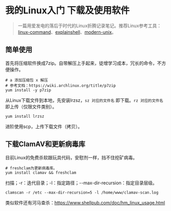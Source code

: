 # 我的Linux入门 下载及使用软件

> 一篇用爱发电的落后于时代的Linux折腾记录笔记。推荐Linux参考工具：[linux-command](https://wangchujiang.com/linux-command/)、[explainshell](https://www.explainshell.com)、[modern-unix](https://github.com/ibraheemdev/modern-unix)。


## 简单使用

首先将压缩软件换成7zip。自带解压上手起来，徒增学习成本，冗长的命令，不方便操作。

```
# a 添加压缩包 x 解压
# 参考文档：https://wiki.archlinux.org/title/p7zip
yum install -y p7zip
```

从Linux下载文件到本地，先安装lrzsz，`sz 对应的文件名` 即下载。`rz 对应的文件名` 即上传（仅限文件类别）。

```
yum install lrzsz
```

进阶使用scp，上传下载文件（拷贝）。



## 下载ClamAV和更新病毒库

目前Linux的免费杀软跟玩具代码，安慰剂一样，挡不住挖矿病毒。

```
# freshclam为更新病毒库。
yum install clamav && freshclam
```

扫描；-r：迭代目录；-l：指定路径；--max-dir-recursion：指定目录层级。

```
clamscan -r /etc --max-dir-recursion=5 -l /home/www/clamav-scan.log
```

类似软件还有河马查杀：https://www.shellpub.com/doc/hm_linux_usage.html

